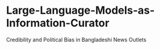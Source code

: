 # Large-Language-Models-as-Information-Curator
 Credibility and Political Bias in Bangladeshi News Outlets
